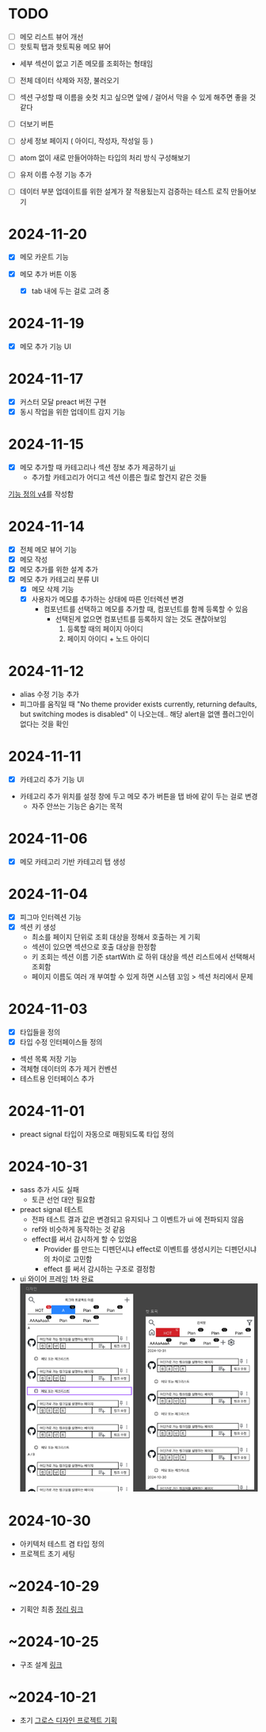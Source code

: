 # TODO

- [ ] 메모 리스트 뷰어 개선
- [ ] 핫토픽 탭과 핫토픽용 메모 뷰어
- 세부 섹션이 없고 기존 메모를 조회하는 형태임

- [ ] 전체 데이터 삭제와 저장, 불러오기

- [ ] 섹션 구성할 때 이름을 숏컷 치고 싶으면 앞에 / 걸어서 막을 수 있게 해주면 좋을 것 같다

- [ ] 더보기 버튼
- [ ] 상세 정보 페이지 ( 아이디, 작성자, 작성일 등 )
- [ ] atom 없이 새로 만들어야하는 타입의 처리 방식 구성해보기
- [ ] 유저 이름 수정 기능 추가
- [ ] 데이터 부분 업데이트를 위한 설계가 잘 적용됬는지 검증하는 테스트 로직 만들어보기

# 2024-11-20

- [x] 메모 카운트 기능

- [x] 메모 추가 버튼 이동
  - [x] tab 내에 두는 걸로 고려 중

# 2024-11-19

- [x] 메모 추가 기능 UI

# 2024-11-17

- [x] 커스터 모달 preact 버전 구현
- [x] 동시 작업을 위한 업데이트 감지 기능

# 2024-11-15

- [x] 메모 추가할 때 카테고리나 섹션 정보 추가 제공하기 [ui](src\domain\memo\MemoModal.tsx)
  - 추가할 카테고리가 어디고 섹션 이름은 뭘로 할건지 같은 것들

[기능 정의 v4](https://publish.obsidian.md/bangjunwoo/Project/figma-memo/%ED%94%84%EB%A1%9C%EB%8D%95%ED%8A%B8/%EB%A9%94%EB%AA%A8+%EB%B6%80%EB%B6%84+%EB%B2%84%EC%A0%80%EB%8B%9D/202411152224)를 작성함

# 2024-11-14

- [x] 전체 메모 뷰어 기능
- [x] 메모 작성
- [x] 메모 추가를 위한 설계 추가
- [x] 메모 추가 카테고리 분류 UI
  - [x] 메모 삭제 기능
  - [x] 사용자가 메모를 추가하는 상태에 따른 인터렉션 변경
    - 컴포넌트를 선택하고 메모를 추가할 때, 컴포넌트를 함께 등록할 수 있음
      - 선택된게 없으면 컴포넌트를 등록하지 않는 것도 괜찮아보임
        1. 등록할 때의 페이지 아이디
        2. 페이지 아이디 + 노드 아이디

# 2024-11-12

- alias 수정 기능 추가
- 피그마를 움직일 때 "No theme provider exists currently, returning defaults, but switching modes is disabled" 이 나오는데..
  해당 alert을 없앤 플러그인이 없다는 것을 확인

# 2024-11-11

- [x] 카테고리 추가 기능 UI
- 카테고리 추가 위치를 설정 창에 두고 메모 추가 버튼을 탭 바에 같이 두는 걸로 변경
  - 자주 안쓰는 기능은 숨기는 목적

# 2024-11-06

- [x] 메모 카테고리 기반 카테고리 탭 생성

# 2024-11-04

- [x] 피그마 인터렉션 기능
- [x] 섹션 키 생성
  - 최소를 페이지 단위로 조회 대상을 정해서 호출하는 게 기획
  - 섹션이 있으면 섹션으로 호출 대상을 한정함
  - 키 조회는 섹션 이름 기준 startWith 로 하위 대상을 섹션 리스트에서 선택해서 조회함
  - 페이지 이름도 여러 개 부여할 수 있게 하면 시스템 꼬임 > 섹션 처리에서 문제

# 2024-11-03

- [x] 타입들을 정의
- [x] 타입 수정 인터페이스들 정의
- 섹션 목록 저장 기능
- 객체형 데이터의 추가 제거 컨벤션
- 테스트용 인터페이스 추가

# 2024-11-01

- preact signal 타입이 자동으로 매핑되도록 타입 정의

# 2024-10-31

- sass 추가 시도 실패
  - 토큰 선언 대안 필요함
- preact signal 테스트
  - 전파 테스트 결과 값은 변경되고 유지되나 그 이벤트가 ui 에 전파되지 않음
  - ref와 비슷하게 동작하는 것 같음
  - effect를 써서 감시하게 할 수 있었음
    - Provider 를 만드는 디펜던시냐 effect로 이벤트를 생성시키는 디펜던시냐의 차이로 고민함
    - effect 를 써서 감시하는 구조로 결정함
- ui 와이어 프레임 1차 완료
  ![alt text](image.png)

# 2024-10-30

- 아키텍처 테스트 겸 타입 정의
- 프로젝트 초기 세팅

# ~2024-10-29

- 기획안 최종 [정리 링크](https://publish.obsidian.md/bangjunwoo/%EA%B7%B8%EB%A1%9C%EC%8A%A4+%EB%94%94%EC%9E%90%EC%9D%B8/%EA%B3%BC%EC%A0%9C/202410291455)

# ~2024-10-25

- 구조 설계 [링크](https://www.figma.com/board/2ROOGC9UAKaxmeIQGpID9E/%EB%A7%81%ED%81%AC-%EB%A9%94%EB%AA%A8-%EB%8D%B0%EC%9D%B4%ED%84%B0-%EC%B2%98%EB%A6%AC-%EA%B5%AC%EC%A1%B0?node-id=0-1&t=sygj0HY0gwufjiIB-1)

# ~2024-10-21

- 초기 [그로스 디자인 프로젝트 기획](https://publish.obsidian.md/bangjunwoo/%EA%B7%B8%EB%A1%9C%EC%8A%A4+%EB%94%94%EC%9E%90%EC%9D%B8/%EA%B3%BC%EC%A0%9C/202410151332)
